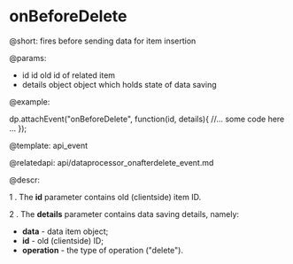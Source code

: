 onBeforeDelete
=============

@short: fires before sending data for item insertion

@params:
- id		id		old id of related item
- details	object	object which holds state of data saving

@example: 
	
dp.attachEvent("onBeforeDelete", function(id, details){
    //... some code here ... 
});

@template:	api_event

@relatedapi: api/dataprocessor_onafterdelete_event.md


@descr:

1 . The **id** parameter contains old (clientside) item ID.

2 . The **details** parameter contains data saving details, namely: 

- **data** - data item object;
- **id** - old (clientside) ID;
- **operation** - the type of operation ("delete").